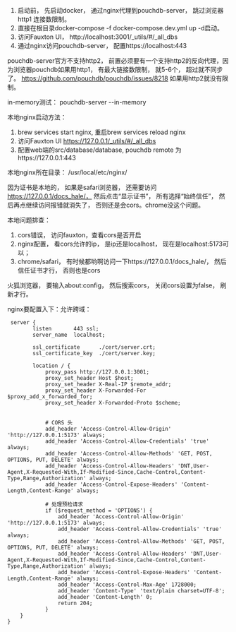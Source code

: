 1. 启动前， 先启动docker， 通过nginx代理到pouchdb-server， 跳过浏览器http1 连接数限制。
1. 直接在根目录docker-compose -f docker-compose.dev.yml up -d启动。
1. 访问Fauxton UI， http://localhost:3001/_utils/#/_all_dbs
1. 通过nginx访问pouchdb-server， 配置https://localhost:443

pouchdb-server官方不支持http2， 前置必须要有一个支持http2的反向代理，因为浏览器pouchdb如果用http1， 有最大链接数限制， 就5-6个， 超过就不同步了。
https://github.com/pouchdb/pouchdb/issues/8218
如果用http2就没有限制。

in-memory测试：
pouchdb-server --in-memory

本地nginx启动方法：
1. brew services start nginx,  重启brew services reload nginx
2. 访问Fauxton UI https://127.0.0.1/_utils/#/_all_dbs
3. 配置web端的src/database/database, pouchdb remote 为https://127.0.0.1:443

本地nginx所在目录： /usr/local/etc/nginx/

因为证书是本地的， 如果是safari浏览器， 还需要访问   https://127.0.0.1/docs_hale/， 然后点击“显示证书”， 所有选择“始终信任”， 然后再点继续访问报错就消失了， 否则还是会cors。chrome没这个问题。

本地问题排查：
1. cors错误， 访问fauxton，查看cors是否开启
2. nginx配置， 看cors允许的ip， 是ip还是localhost， 现在是localhost:5173可以；
3. chrome/safari， 有时候都哟啊访问一下https://127.0.0.1/docs_hale/， 然后信任证书才行， 否则也是cors

火狐浏览器， 要输入about:config， 然后搜索cors， 关闭cors设置为false， 刷新才行。

nginx要配置入下：允许跨域：
```
 server {
        listen       443 ssl;
        server_name  localhost;

        ssl_certificate      ./cert/server.crt;
        ssl_certificate_key  ./cert/server.key;

        location / {
            proxy_pass http://127.0.0.1:3001;
            proxy_set_header Host $host;
            proxy_set_header X-Real-IP $remote_addr;
            proxy_set_header X-Forwarded-For $proxy_add_x_forwarded_for;
            proxy_set_header X-Forwarded-Proto $scheme;
        
		
		    # CORS 头
        	add_header 'Access-Control-Allow-Origin' 'http://127.0.0.1:5173' always;
		    add_header 'Access-Control-Allow-Credentials' 'true' always;
        	add_header 'Access-Control-Allow-Methods' 'GET, POST, OPTIONS, PUT, DELETE' always;
       	 	add_header 'Access-Control-Allow-Headers' 'DNT,User-Agent,X-Requested-With,If-Modified-Since,Cache-Control,Content-Type,Range,Authorization' always;
        	add_header 'Access-Control-Expose-Headers' 'Content-Length,Content-Range' always;

        	# 处理预检请求
        	if ($request_method = 'OPTIONS') {
                add_header 'Access-Control-Allow-Origin' 'http://127.0.0.1:5173' always;
                add_header 'Access-Control-Allow-Credentials' 'true' always;
                add_header 'Access-Control-Allow-Methods' 'GET, POST, OPTIONS, PUT, DELETE' always;
                add_header 'Access-Control-Allow-Headers' 'DNT,User-Agent,X-Requested-With,If-Modified-Since,Cache-Control,Content-Type,Range,Authorization' always;
                add_header 'Access-Control-Expose-Headers' 'Content-Length,Content-Range' always;
                add_header 'Access-Control-Max-Age' 1728000;
                add_header 'Content-Type' 'text/plain charset=UTF-8';
                add_header 'Content-Length' 0;
                return 204;
        	}
	}
}
```
